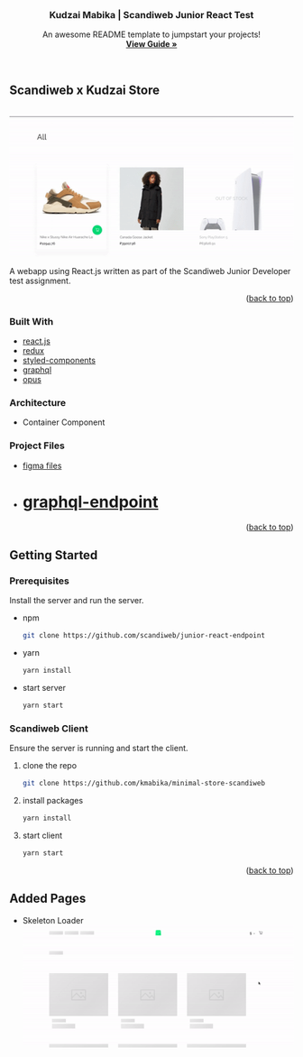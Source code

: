 <div id="top"></div>

<br />
<div align="center">
  <h3 align="center">Kudzai Mabika | Scandiweb Junior React Test</h3>
</div>
  <p align="center">
    An awesome README template to jumpstart your projects!
    <br />
    <a href="https://scribehow.com/shared/Junior_React_Test_Scandiweb_User_Guide__44-i9b39RYK1vLULP61_uA"><strong>View Guide »</strong></a>
    <br />
  </p>
<br />

## Scandiweb x Kudzai Store

<br/>

<img src="./public/images/demo.gif">

A webapp using React.js written as part of the Scandiweb Junior Developer test assignment.

<p align="right">(<a href="#top">back to top</a>)</p>

### Built With

- [react.js](https://reactjs.org/)
- [redux](https://redux.js.org/)
- [styled-components](https://styled-components.com/docs)
- [graphql](https://graphql.org/)
- [opus](https://github.com/tilework/opus)

### Architecture

- Container Component

### Project Files

- [figma files](<https://www.figma.com/file/MSyCAqVy1UgNap0pvqH6H3/Junior-Frontend-Test-Designs-(Public)?node-id=91580%3A2>)
- # [graphql-endpoint](https://github.com/kmabika/minimal-store-scandiweb)

<p align="right">(<a href="#top">back to top</a>)</p>

## Getting Started

### Prerequisites

Install the server and run the server.

- npm
  ```sh
  git clone https://github.com/scandiweb/junior-react-endpoint
  ```
- yarn
  ```sh
  yarn install
  ```
- start server
  ```sh
  yarn start
  ```

### Scandiweb Client

Ensure the server is running and start the client.

1. clone the repo
   ```sh
   git clone https://github.com/kmabika/minimal-store-scandiweb
   ```
2. install packages
   ```sh
   yarn install
   ```
3. start client
   ```sh
   yarn start
   ```

<p align="right">(<a href="#top">back to top</a>)</p>

## Added Pages

- Skeleton Loader
  <img src="./public/images/loader-demo.gif">
